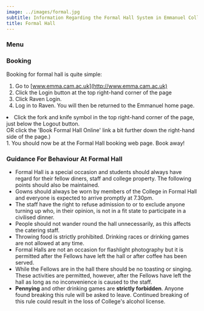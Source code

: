 ```yaml
---
image: ../images/formal.jpg
subtitle: Information Regarding the Formal Hall System in Emmanuel College
title: Formal Hall
---
```


### Menu

### Booking

Booking for formal hall is quite simple:

1. Go to [www.emma.cam.ac.uk](http://www.emma.cam.ac.uk)
1. Click the Login button at the top right-hand corner of the page
1. Click Raven Login.
1. Log in to Raven. You will then be returned to the Emmanuel home page.
<li>Click the fork and knife symbol in the top right-hand corner of the page, just below the Logout button.<br/>
	    OR click the 'Book Formal Hall Online' link a bit further down the right-hand side of the page.)</li>
1. You should now be at the Formal Hall booking web page. Book away!

### Guidance For Behaviour At Formal Hall

- Formal Hall is a special occasion and students should always have regard for their fellow diners, staff and college property.  The following points should also be maintained.
- Gowns should always be worn by members of the College in Formal Hall and everyone is expected to arrive promptly at 7.30pm.
- The staff have the right to refuse admission to or to exclude anyone turning up who, in their opinion, is not in a fit state to participate in a civilised dinner.
- People should not wander round the hall unnecessarily, as this affects the catering staff.
- Throwing food is strictly prohibited.  Drinking races or drinking games are not allowed at any time.
- Formal Halls are not an occasion for flashlight photography but it is permitted after the Fellows have left the hall or after coffee has been served.
- While the Fellows are in the hall there should be no toasting or singing.  These activities are permitted, however, after the Fellows have left the hall as long as no inconvenience is caused to the staff.
- **Pennying** and other drinking games are **strictly forbidden**. Anyone found breaking this rule will be asked to leave. Continued breaking of this rule could result in the loss of College's alcohol license.